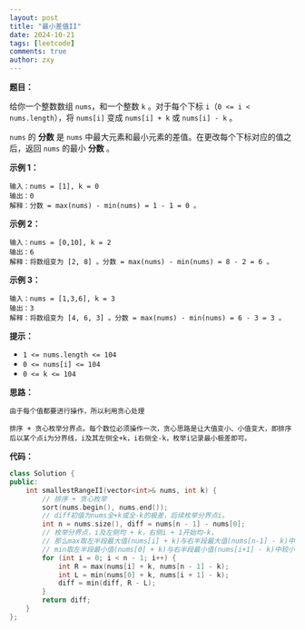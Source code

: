 ```yaml
---
layout: post
title: "最小差值II"
date: 2024-10-21
tags: [leetcode]
comments: true
author: zxy
---
```


**题目：**

给你一个整数数组 `nums`，和一个整数 `k` 。对于每个下标 `i`（`0 <= i < nums.length`），将 `nums[i]` 变成 `nums[i] + k` 或 `nums[i] - k` 。

`nums` 的 **分数** 是 `nums` 中最大元素和最小元素的差值。在更改每个下标对应的值之后，返回 `nums` 的最小 **分数** 。

**示例 1：**

```
输入：nums = [1], k = 0
输出：0
解释：分数 = max(nums) - min(nums) = 1 - 1 = 0 。
```

**示例 2：**

```
输入：nums = [0,10], k = 2
输出：6
解释：将数组变为 [2, 8] 。分数 = max(nums) - min(nums) = 8 - 2 = 6 。
```

**示例 3：**

```
输入：nums = [1,3,6], k = 3
输出：3
解释：将数组变为 [4, 6, 3] 。分数 = max(nums) - min(nums) = 6 - 3 = 3 。
```

**提示：**

- `1 <= nums.length <= 104`
- `0 <= nums[i] <= 104`
- `0 <= k <= 104`

**思路：**

```
由于每个值都要进行操作，所以利用贪心处理

排序 + 贪心枚举分界点。每个数位必须操作一次，贪心思路是让大值变小、小值变大，即排序后以某个点i为分界线，i及其左侧全+k，i右侧全-k，枚举i记录最小极差即可。
```

**代码：**

```cpp
class Solution {
public:
    int smallestRangeII(vector<int>& nums, int k) {
        // 排序 + 贪心枚举
        sort(nums.begin(), nums.end());
        // diff初值为nums全+k或全-k的极差，后续枚举分界点i。
        int n = nums.size(), diff = nums[n - 1] - nums[0];
        // 枚举分界点，i及左侧均 + k，右侧i + 1开始均-k，
        // 那么max取左半段最大值(nums[i] + k)与右半段最大值(nums[n-1] - k)中较大者，
        // min取左半段最小值(nums[0] + k)与右半段最小值(nums[i+1] - k)中较小者。
        for (int i = 0; i < n - 1; i++) {
            int R = max(nums[i] + k, nums[n - 1] - k);
            int L = min(nums[0] + k, nums[i + 1] - k);
            diff = min(diff, R - L);
        }
        return diff;
    }
};
```



